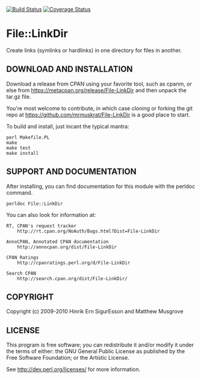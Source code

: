 [![Build Status](https://travis-ci.org/mrmuskrat/File-LinkDir.svg?branch=master)](https://travis-ci.org/mrmuskrat/File-LinkDir)
[![Coverage Status](https://coveralls.io/repos/mrmuskrat/File-LinkDir/badge.png?branch=master)](https://coveralls.io/r/mrmuskrat/File-LinkDir?branch=master)
# File::LinkDir

Create links (symlinks or hardlinks) in one directory for files in another.

## DOWNLOAD AND INSTALLATION
 
Download a release from CPAN using your favorite tool, such as cpanm, or else
from https://metacpan.org/release/File-LinkDir and then unpack the tar.gz file.
 
You're most welcome to contribute, in which case cloning or forking the git
repo at https://github.com/mrmuskrat/File-LinkDir is a good place to start.
 
To build and install, just incant the typical mantra:
 
    perl Makefile.PL
    make
    make test
    make install

## SUPPORT AND DOCUMENTATION

After installing, you can find documentation for this module with the
perldoc command.

    perldoc File::LinkDir

You can also look for information at:

    RT, CPAN's request tracker
        http://rt.cpan.org/NoAuth/Bugs.html?Dist=File-LinkDir

    AnnoCPAN, Annotated CPAN documentation
        http://annocpan.org/dist/File-LinkDir

    CPAN Ratings
        http://cpanratings.perl.org/d/File-LinkDir

    Search CPAN
        http://search.cpan.org/dist/File-LinkDir/


## COPYRIGHT

Copyright (c) 2009-2010 Hinrik E<Ouml>rn SigurE<eth>sson and Matthew Musgrove


## LICENSE

This program is free software; you can redistribute it and/or modify it
under the terms of either: the GNU General Public License as published
by the Free Software Foundation; or the Artistic License.

See http://dev.perl.org/licenses/ for more information.
